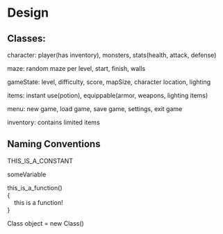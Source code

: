 # Design

## Classes:

character: player(has inventory), monsters, stats(health, attack, defense)

maze: random maze per level, start, finish, walls

gameState: level, difficulty, score, mapSize, character location, lighting

items: instant use(potion), equippable(armor, weapons, lighting items)

menu: new game, load game, save game, settings, exit game

inventory: contains limited items

## Naming Conventions
THIS_IS_A_CONSTANT

someVariable

this_is_a_function()  
{  
&nbsp;&nbsp;&nbsp;&nbsp;this is a function!  
}

Class object = new Class()
